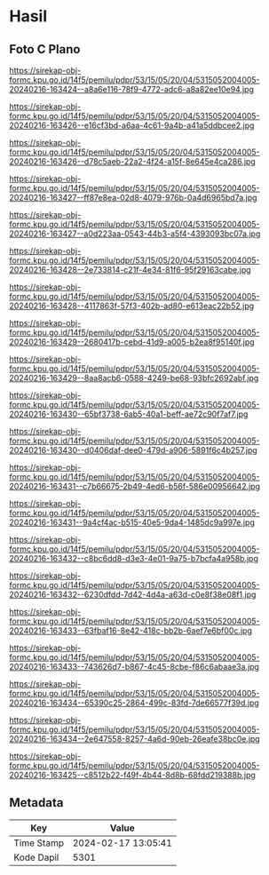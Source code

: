 # Hasil

## Foto C Plano

https://sirekap-obj-formc.kpu.go.id/14f5/pemilu/pdpr/53/15/05/20/04/5315052004005-20240216-163424--a8a6e116-78f9-4772-adc6-a8a82ee10e94.jpg

https://sirekap-obj-formc.kpu.go.id/14f5/pemilu/pdpr/53/15/05/20/04/5315052004005-20240216-163426--e16cf3bd-a6aa-4c61-9a4b-a41a5ddbcee2.jpg

https://sirekap-obj-formc.kpu.go.id/14f5/pemilu/pdpr/53/15/05/20/04/5315052004005-20240216-163426--d78c5aeb-22a2-4f24-a15f-8e645e4ca286.jpg

https://sirekap-obj-formc.kpu.go.id/14f5/pemilu/pdpr/53/15/05/20/04/5315052004005-20240216-163427--ff87e8ea-02d8-4079-976b-0a4d6965bd7a.jpg

https://sirekap-obj-formc.kpu.go.id/14f5/pemilu/pdpr/53/15/05/20/04/5315052004005-20240216-163427--a0d223aa-0543-44b3-a5f4-4393093bc07a.jpg

https://sirekap-obj-formc.kpu.go.id/14f5/pemilu/pdpr/53/15/05/20/04/5315052004005-20240216-163428--2e733814-c21f-4e34-81f6-95f29163cabe.jpg

https://sirekap-obj-formc.kpu.go.id/14f5/pemilu/pdpr/53/15/05/20/04/5315052004005-20240216-163428--4117863f-57f3-402b-ad80-e613eac22b52.jpg

https://sirekap-obj-formc.kpu.go.id/14f5/pemilu/pdpr/53/15/05/20/04/5315052004005-20240216-163429--2680417b-cebd-41d9-a005-b2ea8f95140f.jpg

https://sirekap-obj-formc.kpu.go.id/14f5/pemilu/pdpr/53/15/05/20/04/5315052004005-20240216-163429--8aa8acb6-0588-4249-be68-93bfc2692abf.jpg

https://sirekap-obj-formc.kpu.go.id/14f5/pemilu/pdpr/53/15/05/20/04/5315052004005-20240216-163430--65bf3738-6ab5-40a1-beff-ae72c90f7af7.jpg

https://sirekap-obj-formc.kpu.go.id/14f5/pemilu/pdpr/53/15/05/20/04/5315052004005-20240216-163430--d0406daf-dee0-479d-a906-5891f6c4b257.jpg

https://sirekap-obj-formc.kpu.go.id/14f5/pemilu/pdpr/53/15/05/20/04/5315052004005-20240216-163431--c7b66675-2b49-4ed6-b56f-586e00956642.jpg

https://sirekap-obj-formc.kpu.go.id/14f5/pemilu/pdpr/53/15/05/20/04/5315052004005-20240216-163431--9a4cf4ac-b515-40e5-9da4-1485dc9a997e.jpg

https://sirekap-obj-formc.kpu.go.id/14f5/pemilu/pdpr/53/15/05/20/04/5315052004005-20240216-163432--c8bc6dd8-d3e3-4e01-9a75-b7bcfa4a958b.jpg

https://sirekap-obj-formc.kpu.go.id/14f5/pemilu/pdpr/53/15/05/20/04/5315052004005-20240216-163432--6230dfdd-7d42-4d4a-a63d-c0e8f38e08f1.jpg

https://sirekap-obj-formc.kpu.go.id/14f5/pemilu/pdpr/53/15/05/20/04/5315052004005-20240216-163433--63fbaf16-8e42-418c-bb2b-6aef7e6bf00c.jpg

https://sirekap-obj-formc.kpu.go.id/14f5/pemilu/pdpr/53/15/05/20/04/5315052004005-20240216-163433--743626d7-b867-4c45-8cbe-f86c6abaae3a.jpg

https://sirekap-obj-formc.kpu.go.id/14f5/pemilu/pdpr/53/15/05/20/04/5315052004005-20240216-163434--65390c25-2864-499c-83fd-7de66577f39d.jpg

https://sirekap-obj-formc.kpu.go.id/14f5/pemilu/pdpr/53/15/05/20/04/5315052004005-20240216-163434--2e647558-8257-4a6d-90eb-26eafe38bc0e.jpg

https://sirekap-obj-formc.kpu.go.id/14f5/pemilu/pdpr/53/15/05/20/04/5315052004005-20240216-163425--c8512b22-f49f-4b44-8d8b-68fdd219388b.jpg


## Metadata

| Key        | Value               |
| ---------- | ------------------- |
| Time Stamp | 2024-02-17 13:05:41 |
| Kode Dapil | 5301                |



